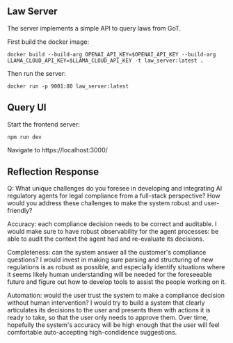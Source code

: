 ## Law Server

The server implements a simple API to query laws from GoT.

First build the docker image:

`docker build --build-arg OPENAI_API_KEY=$OPENAI_API_KEY --build-arg LLAMA_CLOUD_API_KEY=$LLAMA_CLOUD_API_KEY -t law_server:latest .`

Then run the server:

`docker run -p 9001:80 law_server:latest`

## Query UI

Start the frontend server:

`npm run dev`

Navigate to https://localhost:3000/

## Reflection Response

Q: What unique challenges do you foresee in developing and integrating AI regulatory agents for legal
compliance from a full-stack perspective? How would you address these challenges to make the system
robust and user-friendly?

Accuracy: each compliance decision needs to be correct and auditable. I would make sure to have robust
observability for the agent processes: be able to audit the context the agent had and re-evaluate its decisions.

Completeness: can the system answer all the customer's compliance questions? I would invest in making sure
parsing and structuring of new regulations is as robust as possible, and especially identify situations
where it seems likely human understanding will be needed for the foreseeable future and figure out how to
develop tools to assist the people working on it.

Automation: would the user trust the system to make a compliance decision without human intervention? I would
try to build a system that clearly articulates its decisions to the user and presents them with actions it is
ready to take, so that the user only needs to approve them. Over time, hopefully the system's accuracy will be
high enough that the user will feel comfortable auto-accepting high-condidence suggestions. 
